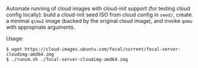Automate running of cloud images with cloud-init support (for testing cloud
config locally): build a cloud-init seed ISO from cloud config in `seed/`,
create a minimal `qcow2` image (backed by the original cloud image), and invoke
`qemu` with appropriate arguments.

Usage:

	$ wget https://cloud-images.ubuntu.com/focal/current/focal-server-cloudimg-amd64.img
	$ ./runvm.sh ./focal-server-cloudimg-amd64.img
